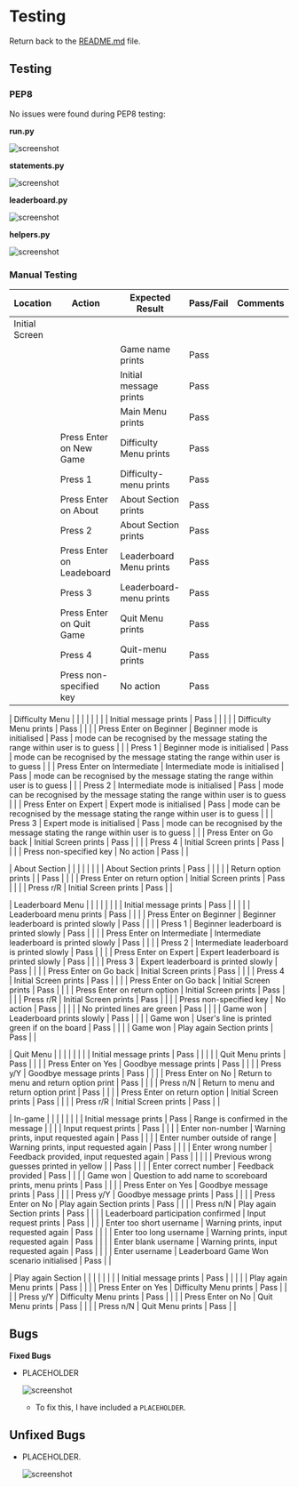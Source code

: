 # Testing

Return back to the [README.md](README.md) file.

## Testing

### PEP8

No issues were found during PEP8 testing:

**run.py**

![screenshot](documentation/bugs/documentation/linter-run.png)

**statements.py**

![screenshot](documentation/bugs/documentation/linter-statements.png)

**leaderboard.py**

![screenshot](documentation/bugs/documentation/linter-leaderboard.png)

**helpers.py**

![screenshot](documentation/bugs/documentation/linter-helpers.png)



### Manual Testing


| Location | Action | Expected Result | Pass/Fail | Comments |
| --- | --- | --- | --- | --- |
| Initial Screen | | | | |
| | | Game name prints | Pass | |
| | | Initial message prints | Pass | |
| | | Main Menu prints | Pass | |
| | Press Enter on New Game | Difficulty Menu prints | Pass | |
| | Press 1 | Difficulty-menu prints | Pass | |
| | Press Enter on About | About Section prints | Pass | |
| | Press 2 | About Section prints | Pass | |
| | Press Enter on Leadeboard | Leaderboard Menu prints | Pass | |
| | Press 3 | Leaderboard-menu prints | Pass | |
| | Press Enter on Quit Game | Quit Menu prints | Pass | |
| | Press 4 | Quit-menu prints | Pass | |
| | Press non-specified key | No action | Pass | |

| Difficulty Menu | | | | |
| | | Initial message prints | Pass | |
| | | Difficulty Menu prints | Pass | |
| | Press Enter on Beginner | Beginner mode is initialised | Pass | mode can be recognised by the message stating the range within user is to guess |
| | Press 1 | Beginner mode is initialised | Pass | mode can be recognised by the message stating the range within user is to guess |
| | Press Enter on Intermediate | Intermediate mode is initialised | Pass | mode can be recognised by the message stating the range within user is to guess |
| | Press 2 | Intermediate mode is initialised | Pass | mode can be recognised by the message stating the range within user is to guess |
| | Press Enter on Expert | Expert mode is initialised | Pass | mode can be recognised by the message stating the range within user is to guess |
| | Press 3 | Expert mode is initialised | Pass | mode can be recognised by the message stating the range within user is to guess |
| | Press Enter on Go back | Initial Screen prints | Pass | |
| | Press 4 | Initial Screen prints | Pass | |
| | Press non-specified key | No action | Pass | |

| About Section | | | | |
| | | About Section prints | Pass | |
| | | Return option prints | | Pass | |
| | Press Enter on return option | Initial Screen prints | Pass | |
| | Press r/R | Initial Screen prints | Pass | |

| Leaderboard Menu | | | | |
| | | Initial message prints | Pass | |
| | | Leaderboard menu prints | Pass | |
| | Press Enter on Beginner | Beginner leaderboard is printed slowly | Pass | |
| | Press 1 | Beginner leaderboard is printed slowly | Pass | |
| | Press Enter on Intermediate | Intermediate leaderboard is printed slowly | Pass | |
| | Press 2 | Intermediate leaderboard is printed slowly | Pass | |
| | Press Enter on Expert | Expert leaderboard is printed slowly | Pass | |
| | Press 3 | Expert leaderboard is printed slowly | Pass | |
| | Press Enter on Go back | Initial Screen prints | Pass | |
| | Press 4 | Initial Screen prints | Pass | |
| | Press Enter on Go back | Initial Screen prints | Pass | |
| | Press Enter on return option | Initial Screen prints | Pass | |
| | Press r/R | Initial Screen prints | Pass | |
| | Press non-specified key | No action | Pass | |
| | | No printed lines are green | Pass | |
| | Game won | Leaderboard prints slowly | Pass | |
| | Game won | User's line is printed green if on the board | Pass | |
| | Game won | Play again Section prints | Pass | |


| Quit Menu | | | | |
| | | Initial message prints | Pass | |
| | | Quit Menu prints | Pass | |
| | Press Enter on Yes | Goodbye message prints | Pass | |
| | Press y/Y | Goodbye message prints | Pass | |
| | Press Enter on No | Return to menu and return option print | Pass | |
| | Press n/N | Return to menu and return option print | Pass | |
| | Press Enter on return option | Initial Screen prints | Pass | |
| | Press r/R | Initial Screen prints | Pass | |

| In-game | | | | |
| | | Initial message prints | Pass | Range is confirmed in the message |
| | | Input request prints | Pass | |
| | Enter non-number | Warning prints, input requested again | Pass | |
| | Enter number outside of range | Warning prints, input requested again | Pass | |
| | Enter wrong number | Feedback provided, input requested again | Pass | |
| | | Previous wrong guesses printed in yellow | | Pass | |
| | Enter correct number | Feedback provided | Pass | |
| | Game won | Question to add name to scoreboard prints, menu prints | Pass | |
| | Press Enter on Yes | Goodbye message prints | Pass | |
| | Press y/Y | Goodbye message prints | Pass | |
| | Press Enter on No | Play again Section prints | Pass | |
| | Press n/N | Play again Section prints | Pass | |
| | Leaderboard participation confirmed | Input request prints | Pass | |
| | Enter too short username | Warning prints, input requested again | Pass | |
| | Enter too long username | Warning prints, input requested again | Pass | |
| | Enter blank username | Warning prints, input requested again | Pass | |
| | Enter username | Leaderboard Game Won scenario initialised | Pass | |

| Play again Section | | | | |
| | | Initial message prints | Pass | |
| | | Play again Menu prints | Pass | |
| | Press Enter on Yes | Difficulty Menu prints | Pass | |
| | Press y/Y | Difficulty Menu prints | Pass | |
| | Press Enter on No | Quit Menu prints | Pass | |
| | Press n/N | Quit Menu prints | Pass | |

## Bugs

**Fixed Bugs**

- PLACEHOLDER

    ![screenshot](documentation/bugs/PLACEHOLDER.png)

    - To fix this, I have included a `PLACEHOLDER`.

## Unfixed Bugs

- PLACEHOLDER.

    ![screenshot](documentation/bugs/PLACEHOLDER.png)
    